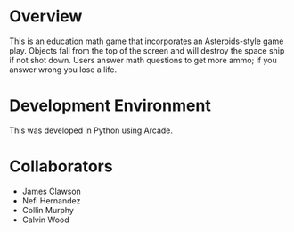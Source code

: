 # Overview

This is an education math game that incorporates an Asteroids-style game play. Objects fall from the top of the screen and will destroy the space ship if not shot down. Users answer math questions to get more ammo; if you answer wrong you lose a life. 

# Development Environment

This was developed in Python using Arcade.

# Collaborators

- James Clawson
- Nefi Hernandez
- Collin Murphy
- Calvin Wood


